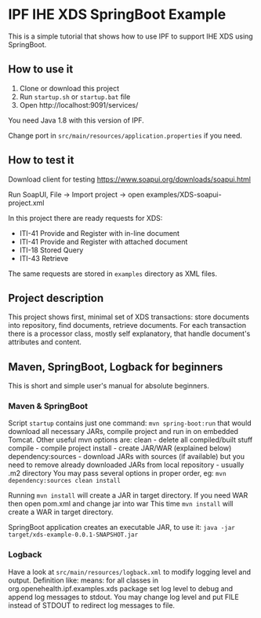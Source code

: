 # IPF IHE XDS SpringBoot Example

This is a simple tutorial that shows how to use IPF to support IHE XDS using SpringBoot.

## How to use it

1. Clone or download this project
2. Run ``startup.sh`` or ``startup.bat`` file
3. Open http://localhost:9091/services/ 

You need Java 1.8 with this version of IPF.

Change port in `src/main/resources/application.properties` if you need.


## How to test it

Download client for testing https://www.soapui.org/downloads/soapui.html

Run SoapUI, File -> Import project -> open examples/XDS-soapui-project.xml

In this project there are ready requests for XDS:
- ITI-41 Provide and Register with in-line document
- ITI-41 Provide and Register with attached document
- ITI-18 Stored Query
- ITI-43 Retrieve 

The same requests are stored in `examples` directory as XML files.

## Project description

This project shows first, minimal set of XDS transactions: store documents into repository, find documents, retrieve documents. For each transaction there is a processor class, mostly self explanatory, that handle document's attributes and content.
  

## Maven, SpringBoot, Logback for beginners

This is short and simple user's manual for absolute beginners.

### Maven & SpringBoot

Script `startup` contains just one command:
`mvn spring-boot:run`
that would download all necessary JARs, compile project and run in on embedded Tomcat. Other useful mvn options are:
clean - delete all compiled/built stuff
compile - compile project
install - create JAR/WAR (explained below)
dependency:sources - download JARs with sources (if available) but you need to remove already downloaded JARs from local repository - usually .m2 directory
You may pass several options in proper order, eg:
`mvn dependency:sources clean install`

Running `mvn install` will create a JAR in target directory. If you need WAR then open pom.xml and change 
	<packaging>jar</packaging>
into
	<packaging>war</packaging>
This time `mvn install` will create a WAR in target directory.

SpringBoot application creates an executable JAR, to use it:
`java -jar target/xds-example-0.0.1-SNAPSHOT.jar`

### Logback

Have a look at `src/main/resources/logback.xml` to modify logging level and output. Definition like:
    <logger name="org.openehealth.ipf.examples.xds" level="debug" additivity="false">
        <appender-ref ref="STDOUT"/>
    </logger>
means: for all classes in org.openehealth.ipf.examples.xds package set log level to debug and append log messages to stdout. You may change log level and put FILE instead of STDOUT to redirect log messages to file.
